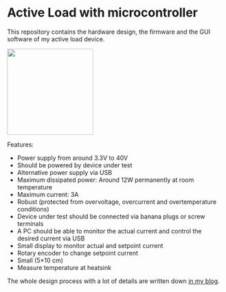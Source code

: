 # Active Load with microcontroller
This repository contains the hardware design, the firmware and the GUI software of my active load device.

<img src="https://www.andrehessling.de/wp-content/uploads/2016/03/active-load-v1-top-462x1024.jpg" width="200">

Features:
* Power supply from around 3.3V to 40V
* Should be powered by device under test
* Alternative power supply via USB
* Maximum dissipated power: Around 12W permanently at room temperature
* Maximum current: 3A
* Robust (protected from overvoltage, overcurrent and overtemperature conditions)
* Device under test should be connected via banana plugs or screw terminals
* A PC should be able to monitor the actual current and control the desired current via USB
* Small display to monitor actual and setpoint current
* Rotary encoder to change setpoint current
* Small (5×10 cm)
* Measure temperature at heatsink

The whole design process with a lot of details are written down [in my blog](http://blog.andrehessling.de/2016/02/07/project-active-load-with-microcontroller-part-1-requirements/).
